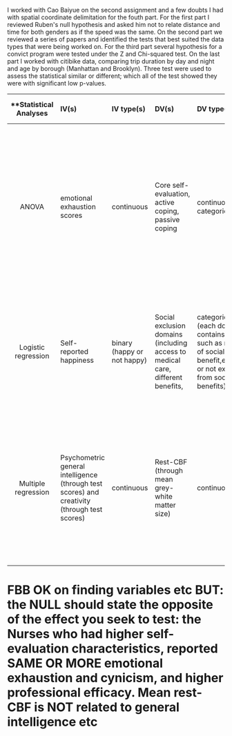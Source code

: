 I worked with Cao Baiyue on the second assignment and a few doubts I had with spatial coordinate delimitation for the fouth part. For the first part I reviewed Ruben's null hypothesis and asked him not to relate distance and time for both genders as if the speed was the same. On the second part we reviewed a series of papers and identified the tests that best suited the data types that were being worked on. 
For the third part several hypothesis for a convict program were tested under the Z and Chi-squared test.
On the last part I worked with citibike data, comparing trip duration by day and night and age by borough (Manhattan and Brooklyn). Three test were used to assess the statistical similar or different; which all of the test showed they were with significant low p-values.


| **Statistical Analyses	|  IV(s)  |  IV type(s) |  DV(s)  |  DV type(s)  |  Control Var | Control Var type  | Question to be answered | _H0_ | alpha | link to paper **| 
|:----------:|:----------|:------------|:-------------|:-------------|:------------|:------------- |:------------------------|:----:|:-------:|:-------|
ANOVA | emotional exhaustion scores | continuous | Core self-evaluation, active coping, passive coping | continuous, categorical | gender, age, job ranking, work experience, | categorical, ordinal | This study aimed to determine the potential association between core self-evaluation, mediating role of coping styles and the burnout syndrome among Chinese nurses | Nurses who had higher self-evaluation characteristics, reported less emotional exhaustion and cynicism, and higher professional efficacy. | 0.05 | http://journals.plos.org/plosone/article?id=10.1371/journal.pone.0115799 |
| Logistic regression | Self-reported happiness | binary (happy or not happy) | Social exclusion domains (including access to medical care, different benefits, | categorical (each domain contains options such as no need of social benefit,excluded or not excluded from social benefits) | Gender, age, education level, school type, health status, household income, religion, geo-location type | categorical, ordinal, continuous | To figure out the relation between happiness of indigenous population in Taiwan and social exclusion | the different social exclusion from social welfare benefits are associated with the happiness of indigenous people | 0.05 | http://journals.plos.org/plosone/article?id=10.1371/journal.pone.0118305#pone-0118305-t001 | 
| Multiple regression | Psychometric general intelligence (through test scores) and creativity (through test scores) | continuous | Rest-CBF (through mean grey-white matter size) | continuous | Age, gender | ordinal, categorical | To investigate the association between cognitive factors and measures of absolute resting brain activity such as rest cerebral blood flow (rest-CBF) | Mean rest-CBF is related to general intelligence | 0.05 | http://journals.plos.org/plosone/article?id=10.1371/journal.pone.0025532 |
  |||||||||
# FBB OK on finding variables etc BUT: the NULL should state the opposite of the effect you seek to test: the Nurses who had higher self-evaluation characteristics, reported SAME OR MORE emotional exhaustion and cynicism, and higher professional efficacy. Mean rest-CBF is NOT related to general intelligence etc 
